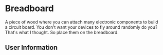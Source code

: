 # Breadboard
A piece of wood where you can attach many electronic components to build a circuit board. You don't want your devices to fly around randomly do you? That's what I thought. So place them on the breadboard.

## User Information